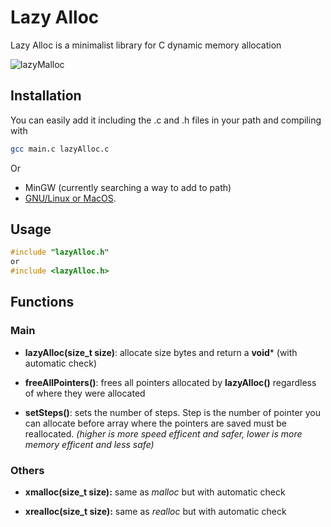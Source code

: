 # Lazy Alloc

Lazy Alloc is a minimalist library for C dynamic memory allocation

![lazyMalloc](https://i.imgur.com/E5sVfBu.png)

## Installation

You can easily add it including the .c and .h files in your path and compiling with
```bash
gcc main.c lazyAlloc.c
```
Or

- MinGW (currently searching a way to add to path)
- [GNU/Linux or MacOS](https://www.cprogramming.com/tutorial/shared-libraries-linux-gcc.html).

## Usage

```c
#include "lazyAlloc.h"
or
#include <lazyAlloc.h>
```

## Functions

### Main

- **lazyAlloc(size_t size)**: allocate size bytes and return a **void*** (with automatic check)

- **freeAllPointers()**: frees all pointers allocated by **lazyAlloc()** 
regardless of where they were allocated

- **setSteps()**: sets the number of steps. Step is the number of pointer you can allocate before array where the pointers are saved must be reallocated. _(higher is more speed efficent and safer, lower is more memory efficent and less safe)_



### Others 
- **xmalloc(size_t size):** same as _malloc_ but with automatic check

- **xrealloc(size_t size):** same as _realloc_ but with automatic check
